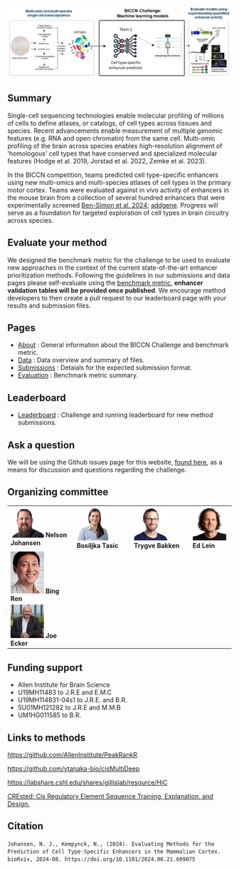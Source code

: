 

![WashU](/assets/images/BICCN_challenge_schematic.png)

## Summary

Single-cell sequencing technologies enable molecular profiling of millions of cells to define atlases, or catalogs, of cell types across tissues and species. Recent advancements enable measurement of multiple genomic features (e.g. RNA and open chromatin) from the same cell. Multi-omic profiling of the brain across species enables high-resolution alignment of ‘homologous’ cell types that have conserved and specialized molecular features (Hodge et al. 2019, Jorstad et al. 2022, Zemke et al. 2023). 

In the BICCN competition, teams predicted cell type-specific enhancers using new multi-omics and multi-species atlases of cell types in the primary motor cortex. Teams were evaluated against in vivo activity of enhancers in the mouse brain from a collection of several hundred enhancers that were experimentally screened [Ben-Simon et al. 2024](https://doi.org/10.1101/2024.06.10.597244); [addgene](https://www.addgene.org/collections/brain-armamentarium). Progress will serve as a foundation for targeted exploration of cell types in brain circuitry across species.

## Evaluate your method

We designed the benchmark metric for the challenge to be used to evaluate new approaches in the context of the current state-of-the-art enhancer prioritization methods. Following the guidelines in our submissions and data pages please self-evaluate using the [benchmark metric](https://github.com/AllenInstitute/EnhancerBenchmark/blob/main/code/BenchmarkMetric.R), **enhancer validation tables will be provided once published**. We encourage method developers to then create a pull request to our leaderboard page with your results and submission files.

## Pages

-  [About](https://github.com/AllenInstitute/EnhancerBenchmark/blob/main/_pages/about.markdown) : General information about the BICCN Challenge and benchmark metric.
-  [Data](https://github.com/AllenInstitute/EnhancerBenchmark/blob/main/_pages/data.markdown) : Data overview and summary of files.
-  [Submissions](https://github.com/AllenInstitute/EnhancerBenchmark/blob/main/_pages/submissions.markdown) : Detaials for the expected submission format.
-  [Evaluation](https://github.com/AllenInstitute/EnhancerBenchmark/blob/main/_pages/evaluation.markdown) : Benchmark metric summary.

## Leaderboard

-  [Leaderboard](https://github.com/AllenInstitute/EnhancerBenchmark/blob/main/_pages/leaderboard.markdown) : Challenge and running leaderboard for new method submissions.

## Ask a question

We will be using the Github issues page for this website, [found here](https://github.com/AllenInstitute/EnhancerBenchmark/issues), as a means for discussion and questions regarding the challenge. 

## Organizing committee

| | | | |
--- | --- | --- | ---
| <img width="75" alt="" src="/assets/people/nelson.jpg">  **Nelson Johansen** | <img width="75" alt="" src="/assets/people/bosiljka.jpeg"> **Bosiljka Tasic** | <img width="75" alt="" src="/assets/people/trygve.jpeg"> **Trygve Bakken** | <img width="75" alt="" src="/assets/people/ed.jpg"> **Ed Lein** | 
|<img width="75" alt="" src="/assets/people/bing.jpg"> **Bing Ren** | | |
|<img width="75" alt="" src="/assets/people/joe.jpg"> **Joe Ecker** | | |

## Funding support

* Allen Institute for Brain Science
* U19MH11483 to J.R.E and E.M.C
* U19MH114831-04s1 to J.R.E. and B.R.
* 5U01MH121282 to J.R.E and M.M.B
* UM1HG011585 to B.R.

## Links to methods

https://github.com/AllenInstitute/PeakRankR

https://github.com/ytanaka-bio/cisMultiDeep

https://labshare.cshl.edu/shares/gillislab/resource/HiC

[CREsted: Cis Regulatory Element Sequence Training, Explanation, and Design.](https://crested.readthedocs.io/en/latest/)

## Citation

`Johansen, N. J., Kempynck, N., (2024). Evaluating Methods for the Prediction of Cell Type-Specific Enhancers in the Mammalian Cortex. bioRxiv, 2024-08. https://doi.org/10.1101/2024.08.21.609075`
